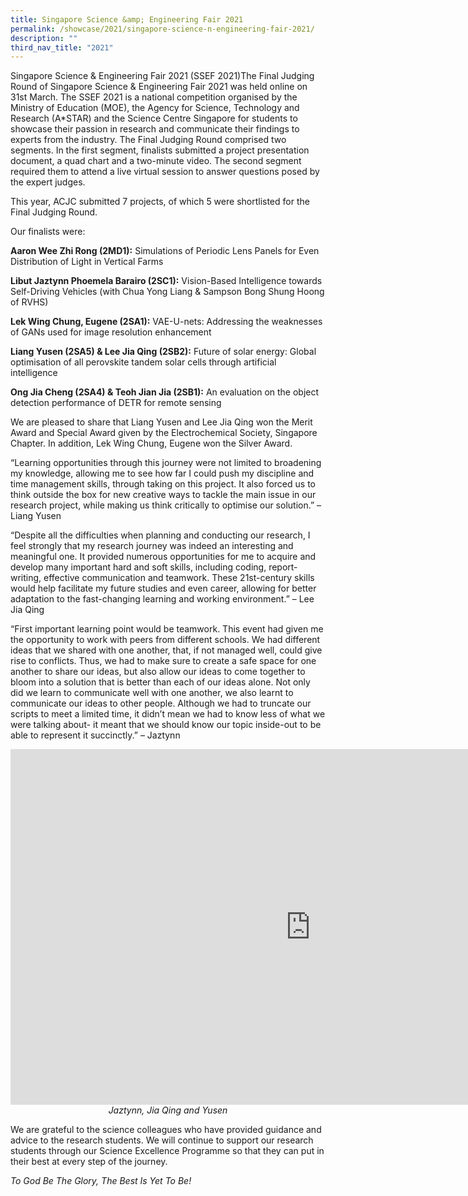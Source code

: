 ```yaml
---
title: Singapore Science &amp; Engineering Fair 2021
permalink: /showcase/2021/singapore-science-n-engineering-fair-2021/
description: ""
third_nav_title: "2021"
---
```

Singapore Science &amp; Engineering Fair 2021 (SSEF 2021)The Final Judging Round of Singapore Science &amp; Engineering Fair 2021 was held online on 31st March. The SSEF 2021 is a national competition organised by the Ministry of Education (MOE), the Agency for Science, Technology and Research (A\*STAR) and the Science Centre Singapore for students to showcase their passion in research and communicate their findings to experts from the industry. The Final Judging Round comprised two segments. In the first segment, finalists submitted a project presentation document, a quad chart and a two-minute video. The second segment required them to attend a live virtual session to answer questions posed by the expert judges.&nbsp;

This year, ACJC submitted 7 projects, of which 5 were shortlisted for the Final Judging Round.

Our finalists were:

**Aaron Wee Zhi Rong (2MD1):**&nbsp;Simulations of Periodic Lens Panels for Even Distribution of Light in Vertical Farms

  

**Libut Jaztynn Phoemela Barairo (2SC1):**&nbsp;Vision-Based Intelligence towards Self-Driving Vehicles (with&nbsp;Chua Yong Liang &amp; Sampson Bong Shung Hoong of RVHS)

  

**Lek Wing Chung, Eugene (2SA1):**&nbsp;VAE-U-nets: Addressing the weaknesses of GANs used for image resolution enhancement

  

**Liang Yusen (2SA5) &amp; Lee Jia Qing (2SB2):**&nbsp;Future of solar energy: Global optimisation of all perovskite tandem solar cells through artificial intelligence

  

**Ong Jia Cheng (2SA4) &amp; Teoh Jian Jia (2SB1):**&nbsp;An evaluation on the object detection performance of DETR for remote sensing

We are pleased to share that Liang Yusen and Lee Jia Qing won the Merit Award and Special Award given by the Electrochemical Society, Singapore Chapter. In addition, Lek Wing Chung, Eugene won the Silver Award.&nbsp;

  

“Learning opportunities through this journey were not limited to broadening my knowledge, allowing me to see how far I could push my discipline and time management skills, through taking on this project.&nbsp;It also forced us to think outside the box for new creative ways to tackle the main issue in our research project, while making us think critically to optimise our solution.” – Liang Yusen

  

“Despite all the difficulties when planning and conducting our research, I feel strongly that my research journey was indeed an interesting and meaningful one. It provided numerous opportunities for me to acquire and develop many important hard and soft skills, including coding, report-writing, effective communication and teamwork. These 21st-century skills would help facilitate my future studies and even career, allowing for better adaptation to the fast-changing learning and working environment.” – Lee Jia Qing

  

“First important learning point would be teamwork. This event had given me the opportunity to work with peers from different schools. We had different ideas that we shared with one another, that, if not managed well, could give rise to conflicts. Thus, we had to make sure to create a safe space for one another to share our ideas, but also allow our ideas to come together to bloom into a solution that is better than each of our ideas alone. Not only did we learn to communicate well with one another, we also learnt to communicate our ideas to other people. Although we had to truncate our scripts to meet a limited time, it didn’t mean we had to know less of what we were talking about- it meant that we should know our topic inside-out to be able to represent it succinctly.” – Jaztynn

<iframe allowfullscreen="true" height="569" width="960" frameborder="0" src="https://docs.google.com/presentation/d/e/2PACX-1vQ-3b2oM27qR76yZocPVzitvJ_3Ay8ZPayTjP8kGvIhPYtspcXDNccS3uXLC6UvieycI-Z8R7e_S1-J/embed?start=false&amp;loop=false&amp;delayms=3000"></iframe>
<figcaption style="text-align:center;"><em>Jaztynn, Jia Qing and Yusen</em></figcaption>


We are grateful to the science colleagues who have provided guidance and advice to the research students. We will continue to support our research students through our Science Excellence Programme so that they can put in their best at every step of the journey.

  

_To God Be The Glory, The Best Is Yet To Be!_